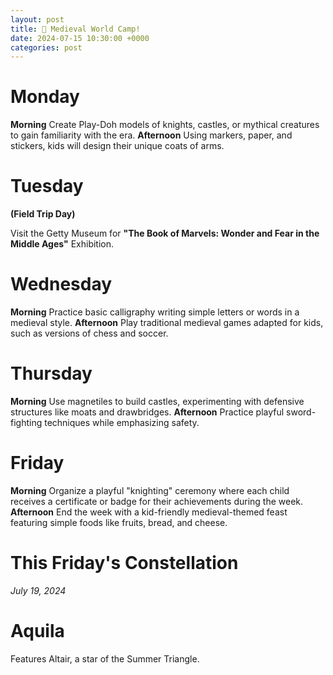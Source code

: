 ```yaml
---
layout: post
title: 🏰 Medieval World Camp!
date: 2024-07-15 10:30:00 +0000
categories: post
---
```


<div class='grid lg:grid-cols-5 '>
    <div class='bento'>
        <h1 class='text-xl'>Monday</h1>
        <b>Morning</b> 
        Create Play-Doh models of knights, castles, or mythical creatures to gain familiarity with the era.
        <b>Afternoon</b> 
        Using markers, paper, and stickers, kids will design their unique coats of arms.
    </div>
    <div class='bento'>
        <h1 class='text-xl'>Tuesday</h1>
        <b>(Field Trip Day)</b>
        <p>Visit the Getty Museum for
        <b>"The Book of Marvels: Wonder and Fear in the Middle Ages"</b> Exhibition.</p>
    </div>
    <div class='bento'>
        <h1 class='text-xl'>Wednesday</h1>
        <b>Morning</b> 
        Practice basic calligraphy  writing simple letters or words in a medieval style.
        <b>Afternoon</b> 
        Play traditional medieval games adapted for kids, such as versions of chess and soccer.
    </div>
    <div class='bento'>
        <h1 class='text-xl'>Thursday</h1>
        <b>Morning</b> 
        Use magnetiles to build castles, experimenting with defensive structures like moats and drawbridges.
        <b>Afternoon</b> 
        Practice playful sword-fighting techniques while emphasizing safety.
    </div>
    <div class='bento'>
        <h1 class='text-xl'>Friday</h1>
        <b>Morning</b> 
        Organize a playful "knighting" ceremony where each child receives a certificate or badge for their achievements during the week.
        <b>Afternoon</b> 
        End the week with a kid-friendly medieval-themed feast featuring simple foods like fruits, bread, and cheese.
    </div>
</div>


<div class='bento'>
<h1 class='text-xl '>This Friday's Constellation</h1>
<i>July 19, 2024</i>
<h1 class='text-4xl '>Aquila</h1>
Features Altair, a star of the Summer Triangle.
</div>


